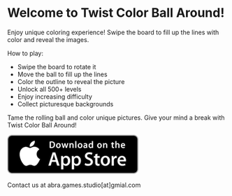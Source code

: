 # Welcome to Twist Color Ball Around!

Enjoy unique coloring experience! Swipe the board to fill up the lines with color and reveal the images. 

How to play:
 
* Swipe the board to rotate it 
* Move the ball to fill up the lines
* Color the outline to reveal the picture
* Unlock all 500+ levels 
* Enjoy increasing difficulty
* Collect picturesque backgrounds

Tame the rolling ball and color unique pictures. Give your mind a break with Twist Color Ball Around!

<a href="https://itunes.apple.com/us/app/id1484762734">
<img class="app-store-badge" src="./app-store-icon.png">
</a>

Contact us at abra.games.studio[at]gmial.com

